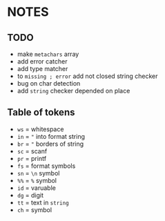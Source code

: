 # NOTES

## TODO

- make `metachars` array
- add error catcher
- add type matcher
- to `missing ; error` add not closed string checker
- bug on char detection
- add `string` checker depended on place

## Table of tokens

- `ws` = whitespace
- `in` = `"` into format string
- `br` = `"` borders of string
- `sc` = scanf
- `pr` = printf
- `fs` = format symbols
- `sn` = `\n` symbol
- `%%` = `%` symbol
- `id` = varuable
- `dg` = digit
- `tt` = text in `string`
- `ch` = symbol

